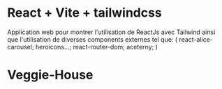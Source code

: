 # React + Vite + tailwindcss
Application web pour montrer l'utilisation de ReactJs avec Tailwind ainsi que l'utilisation de diverses components externes tel que:
(
react-alice-carousel;
heroicons...;
react-router-dom;
aceterny;
 )
# Veggie-House
